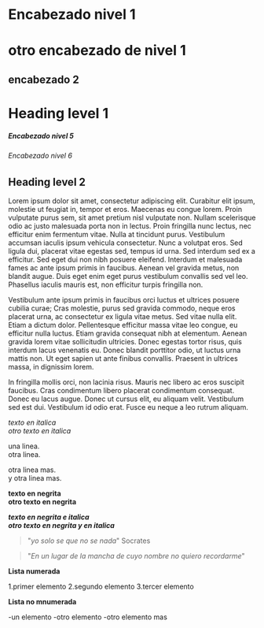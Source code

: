 # Encabezado nivel 1

otro encabezado de nivel 1
==========================
encabezado 2
------------

<h1>Heading level 1</h1>


##### Encabezado nivel 5
###### Encabezado  nivel 6

<h2>Heading level 2</h2>

Lorem ipsum dolor sit amet, consectetur adipiscing elit. Curabitur elit ipsum, molestie ut feugiat in, tempor et eros. Maecenas eu congue lorem. Proin vulputate purus sem, sit amet pretium nisl vulputate non. Nullam scelerisque odio ac justo malesuada porta non in lectus. Proin fringilla nunc lectus, nec efficitur enim fermentum vitae. Nulla at tincidunt purus. Vestibulum accumsan iaculis ipsum vehicula consectetur. Nunc a volutpat eros. Sed ligula dui, placerat vitae egestas sed, tempus id urna. Sed interdum sed ex a efficitur. Sed eget dui non nibh posuere eleifend. Interdum et malesuada fames ac ante ipsum primis in faucibus. Aenean vel gravida metus, non blandit augue. Duis eget enim eget purus vestibulum convallis sed vel leo. Phasellus iaculis mauris est, non efficitur turpis fringilla non.

Vestibulum ante ipsum primis in faucibus orci luctus et ultrices posuere cubilia curae; Cras molestie, purus sed gravida commodo, neque eros placerat urna, ac consectetur ex ligula vitae metus. Sed vitae nulla elit. Etiam a dictum dolor. Pellentesque efficitur massa vitae leo congue, eu efficitur nulla luctus. Etiam gravida consequat nibh at elementum. Aenean gravida lorem vitae sollicitudin ultricies. Donec egestas tortor risus, quis interdum lacus venenatis eu. Donec blandit porttitor odio, ut luctus urna mattis non. Ut eget sapien ut ante finibus convallis. Praesent in ultrices massa, in dignissim lorem.

In fringilla mollis orci, non lacinia risus. Mauris nec libero ac eros suscipit faucibus. Cras condimentum libero placerat condimentum consequat. Donec eu lacus augue. Donec ut cursus elit, eu aliquam velit. Vestibulum sed est dui. Vestibulum id odio erat. Fusce eu neque a leo rutrum aliquam.

*texto en italica*  
_otro texto en italica_

una linea.  
otra linea.

otra linea mas. <br>
y otra linea mas.

**texto en negrita**  
__otro texto en negrita__

***texto en negrita e italica***  
**_otro texto en negrita y en italica_**


> "*yo solo se que no se nada*"
Socrates


> "*En un lugar de la mancha de cuyo nombre no quiero recordarme*"



**Lista numerada**

1.primer elemento
2.segundo elemento
3.tercer elemento

**Lista no mnumerada**

-un elemento
-otro elemento
-otro elemento mas
